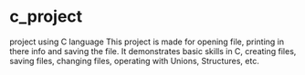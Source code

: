 # c_project
project using C language
This project is made for opening file, printing in there info and saving the file. It demonstrates basic skills in C, creating files, saving files, changing files, operating with Unions, Structures, etc.
